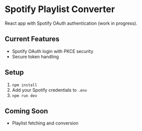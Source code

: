 # Spotify Playlist Converter

React app with Spotify OAuth authentication (work in progress).

## Current Features

- Spotify OAuth login with PKCE security
- Secure token handling

## Setup

1. `npm install`
2. Add your Spotify credentials to `.env`
3. `npm run dev`

## Coming Soon

- Playlist fetching and conversion
